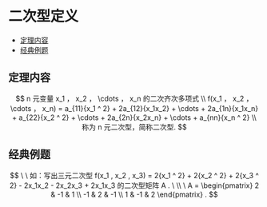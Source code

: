 # 二次型定义

* [定理内容](#定理内容)
* [经典例题](#经典例题)

## 定理内容

$$
n 元变量 x_1 ， x_2 ， \cdots ， x_n 的二次齐次多项式
\\
f(x_1 ， x_2 ， \cdots ， x_n) = a_{11}{x_1 ^ 2} + 2a_{12}{x_1x_2} + \cdots + 2a_{1n}{x_1x_n} + a_{22}{x_2 ^ 2} + \cdots + 2a_{2n}{x_2x_n} + \cdots + a_{nn}{x_n ^ 2}
\\
称为 n 元二次型，简称二次型.
$$

## 经典例题

$$
\
\
如：写出三元二次型 f(x_1 , x_2 , x_3) = 2{x_1 ^ 2} + 2{x_2 ^ 2} + 2{x_3 ^ 2} - 2x_1x_2 - 2x_2x_3 + 2x_1x_3 的二次型矩阵 A .
\
\\
\
A =
\begin{pmatrix}
2 & -1 & 1 \\
-1 & 2 & -1 \\
1 & -1 & 2
\end{pmatrix} .
$$



